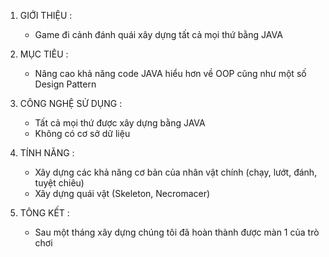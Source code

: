 1. GIỚI THIỆU :
   - Game đi cảnh đánh quái xây dựng tất cả mọi thứ bằng JAVA
     
3. MỤC TIÊU :
   - Nâng cao khả năng code JAVA hiểu hơn về OOP cũng như một số Design Pattern
     
5. CÔNG NGHỆ SỬ DỤNG :
    - Tất cả mọi thứ được xây dựng bằng JAVA
    - Không có cơ sở dữ liệu
   
7. TÍNH NĂNG :
   - Xây dựng các khả năng cơ bản của nhân vật chính (chạy, lướt, đánh, tuyệt chiêu)
   - Xây dựng quái vật (Skeleton, Necromacer)

9. TÔNG KẾT :
   - Sau một tháng xây dựng chúng tôi đã hoàn thành được màn 1 của trò chơi   
    
